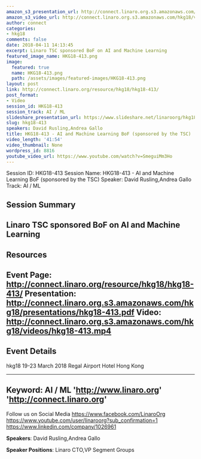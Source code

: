 ```yaml
---
amazon_s3_presentation_url: http://connect.linaro.org.s3.amazonaws.com/hkg18/presentations/hkg18-413.pdf
amazon_s3_video_url: http://connect.linaro.org.s3.amazonaws.com/hkg18/videos/hkg18-413.mp4
author: connect
categories:
- hkg18
comments: false
date: 2018-04-11 14:13:45
excerpt: Linaro TSC sponsored BoF on AI and Machine Learning
featured_image_name: HKG18-413.png
image:
  featured: true
  name: HKG18-413.png
  path: /assets/images/featured-images/HKG18-413.png
layout: post
link: http://connect.linaro.org/resource/hkg18/hkg18-413/
post_format:
- Video
session_id: HKG18-413
session_track: AI / ML
slideshare_presentation_url: https://www.slideshare.net/linaroorg/hkg18413-ai-and-machine-learning-bof-sponsored-by-the-tsc
slug: hkg18-413
speakers: David Rusling,Andrea Gallo
title: HKG18-413 - AI and Machine Learning BoF (sponsored by the TSC)
video_length: '41:54'
video_thumbnail: None
wordpress_id: 8816
youtube_video_url: https://www.youtube.com/watch?v=SmeguiMm3Ho
---
```


Session ID: HKG18-413
Session Name: HKG18-413 - AI and Machine Learning BoF (sponsored by the TSC)
Speaker: David Rusling,Andrea Gallo
Track: AI / ML


## Session Summary
Linaro TSC sponsored BoF on AI and Machine Learning
---------------------------------------------------
## Resources
Event Page: http://connect.linaro.org/resource/hkg18/hkg18-413/
Presentation: http://connect.linaro.org.s3.amazonaws.com/hkg18/presentations/hkg18-413.pdf
Video: http://connect.linaro.org.s3.amazonaws.com/hkg18/videos/hkg18-413.mp4
 ---------------------------------------------------
## Event Details
hkg18
19-23 March 2018 
Regal Airport Hotel Hong Kong

---------------------------------------------------
Keyword: AI / ML
'http://www.linaro.org'
'http://connect.linaro.org'
---------------------------------------------------
Follow us on Social Media
https://www.facebook.com/LinaroOrg
https://www.youtube.com/user/linaroorg?sub_confirmation=1
https://www.linkedin.com/company/1026961

**Speakers**: David Rusling,Andrea Gallo

**Speaker Positions**: Linaro CTO,VP Segment Groups